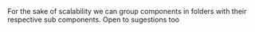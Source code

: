 For the sake of scalability we can group components in folders with their respective sub components. Open to sugestions too